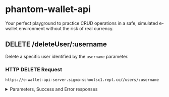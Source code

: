 # phantom-wallet-api
Your perfect playground to practice CRUD operations in a safe, simulated e-wallet environment without the risk of real currency.

##  DELETE /deleteUser/:username
Delete a specific user identified by the `username` parameter.

### HTTP DELETE Request
```
https://e-wallet-api-server.sigma-schoolsc1.repl.co//users/:username
```

<details>
 <summary> Parameters, Success and Error responses </summary>
  ### URL Parameters
  ## URL Parameters
 
  Parameter | Description
  --------- | -----------
  username  | The username of the user to be deleted.

  ### Success Response

  <details>
  <summary>Status 200</summary>

  Response content:

  ```json
  {
    "message": "User {username} has been deleted."
  }
  ```
  </details>

  ### Error Responses
  <details>
  <summary>Status 403</summary>
  Response content:

  ```json
  {
    "message": "Invalid API key."
  }
  ```
  </details>

  <details>
  <summary>Status 404</summary>
  Response content:

  ```json
  {
    "message": "User {username} not found."
  }
  ```
  </details>
  
</details>
